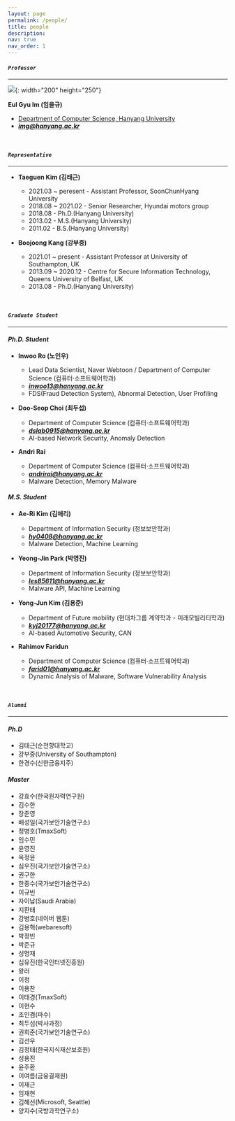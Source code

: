 ```yaml
---
layout: page
permalink: /people/
title: people
description:
nav: true
nav_order: 1
---
```

#### ***`Professor`***
---
![]({{site.url}}/assets/img/prof.jpeg){: width="200" height="250"}

**Eul Gyu Im (임을규)**
  - [Department of Computer Science, Hanyang University](https://www.hanyang.ac.kr/web/eng)<br>
  - ***<a href="mailto:img@hanyang.ac.kr">img@hanyang.ac.kr</a>***

<br>

#### ***`Representative`***
--- 
- **Taeguen Kim (김태근)**
  - 2021.03 ~ peresent - Assistant Professor, SoonChunHyang University
  - 2018.08 ~ 2021.02  - Senior Researcher, Hyundai motors group
  - 2018.08 - Ph.D.(Hanyang University)
  - 2013.02 - M.S.(Hanyang University)
  - 2011.02 - B.S.(Hanyang University)
 
- **Boojoong Kang (강부중)**
  - 2021.01 ~ present - Assistant Professor at University of Southampton, UK
  - 2013.09 ~ 2020.12 - Centre for Secure Information Technology, Queens University of Belfast, UK
  - 2013.08 - Ph.D.(Hanyang University)

<br>

#### ***`Graduate Student`***
--- 
#### ***Ph.D. Student***
- **Inwoo Ro (노인우)**
  - Lead Data Scientist, Naver Webtoon / Department of Computer Science (컴퓨터·소프트웨어학과)<br>
  - ***<a href="mailto:inwoo13@hanyang.ac.kr ">inwoo13@hanyang.ac.kr</a>***
  - FDS(Fraud Detection System), Abnormal Detection, User Profiling 
- **Doo-Seop Choi (최두섭)**
  - Department of Computer Science (컴퓨터·소프트웨어학과)
  - ***<a href="mailto:dslab0915@hanyang.ac.kr">dslab0915@hanyang.ac.kr</a>***
  - AI-based Network Security, Anomaly Detection

- **Andri Rai**
  - Department of Computer Science (컴퓨터·소프트웨어학과)
  - ***<a href="mailto:andrirai@hanyang.ac.kr">andrirai@hanyang.ac.kr</a>***
  - Malware Detection, Memory Malware

#### ***M.S. Student***

- **Ae-Ri Kim (김애리)**
  - Department of Information Security (정보보안학과)
  - ***<a href="mailto:hy0408@hanyang.ac.kr">hy0408@hanyang.ac.kr</a>***
  - Malware Detection, Machine Learning

- **Yeong-Jin Park (박영진)**
  - Department of Information Security (정보보안학과)
  - ***<a href="mailto:les85611@hanyang.ac.kr">les85611@hanyang.ac.kr</a>***
  - Malware API, Machine Learning

- **Yong-Jun Kim (김용준)**
  - Department of Future mobility (현대차그룹 계약학과 - 미래모빌리티학과)
  - ***<a href="mailto:kyj20177@hanyang.ac.kr">kyj20177@hanyang.ac.kr</a>***
  - AI-based Automotive Security, CAN

- **Rahimov Faridun**
  - Department of Computer Science (컴퓨터·소프트웨어학과)
  - ***<a href="mailto:farid01@hanyang.ac.kr">farid01@hanyang.ac.kr</a>***
  - Dynamic Analysis of Malware, Software Vulnerability Analysis

<br>

#### ***`Alumni`***
--- 

#### ***Ph.D***

- 김태근(순천향대학교)
- 강부중(University of Southampton)
- 한경수(신한금융지주)


#### ***Master***

- 강효수(한국원자력연구원)
- 김수한
- 장준영
- 배성일(국가보안기술연구소)
- 정병호(TmaxSoft)
- 임수민
- 윤영진
- 옥정윤
- 심우진(국가보안기술연구소)
- 권구한
- 한중수(국가보안기술연구소)
- 이규빈
- 자이납(Saudi Arabia)
- 지환태
- 강병호(네이버 웹툰)
- 김용혁(webaresoft)
- 박정빈
- 박준규
- 성명재
- 심유진(한국인터넷진흥원)
- 왕러
- 이청
- 이용찬
- 이태경(TmaxSoft)
- 이현수
- 조인겸(파수)
- 최두섭(박사과정)
- 권희준(국가보안기술연구소)
- 김선우
- 김정태(한국지식재산보호원)
- 성용진
- 윤주환
- 이여름(금융결재원)
- 이재근
- 임재현
- 김혜선(Microsoft, Seattle)
- 양지수(국방과학연구소)